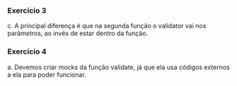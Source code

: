 ### Exercício 3

c. A principal diferença é que na segunda função o validator vai nos parâmetros, ao invés de estar dentro da função.

### Exercício 4

a. Devemos criar mocks da função validate, já que ela usa códigos externos a ela para poder funcionar.
